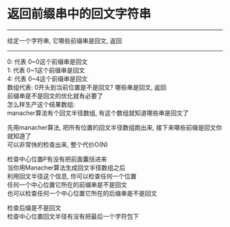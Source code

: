 # 返回前缀串中的回文字符串

---

给定一个字符串, 它哪些前缀串是回文, 返回


---

0: 代表 0~0这个前缀串是回文  
1: 代表 0~1这个前缀串是回文  
4: 代表 0~4这个前缀串是回文  
数组代表: 0开头到当前位置是不是回文? 哪些串是回文, 返回  
前缀串是不是回文的优化就有必要了  
怎么样生产这个结果数组:   
manacher算法有个回文半径数组, 有这个数组就知道哪些串是回文了


先用manacher算法, 把所有位置的回文半径数组跑出来, 接下来哪些前缀是回文你就知道了  
可以非常快的检查出来, 整个代价O(N)

检查中心位置P有没有把前面囊括进来  
当你用Manacher算法生成回文半径数组之后  
利用回文半径这个信息, 你可以检查任何一个位置  
任何一个中心位置它所在的前缀串是不是回文  
也可以检查任何一个中心位置它所在的后缀串是不是回文  
  
检查后缀是不是回文  
检查中心位置回文半径有没有把最后一个字符包下



